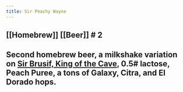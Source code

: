 ```yaml
---
title: Sir Peachy Wayne
---
```


## [[Homebrew]] [[Beer]] # 2

## Second homebrew beer, a milkshake variation on [Sir Brusif, King of the Cave](https://wiki.tiv.today/#Sir%20Brusif%2C%20King%20of%20the%20Cave), 0.5# lactose, Peach Puree, a tons of Galaxy, Citra, and El Dorado hops.
